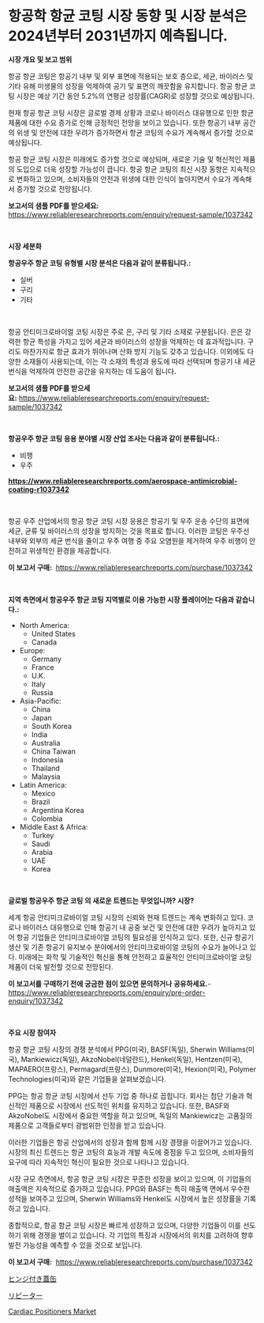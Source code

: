 <p><h1>항공학 항균 코팅 시장 동향 및 시장 분석은 2024년부터 2031년까지 예측됩니다.</h1></p><p><strong>시장 개요 및 보고 범위</strong></p>
<p><p>항공 항균 코팅은 항공기 내부 및 외부 표면에 적용되는 보호 층으로, 세균, 바이러스 및 기타 유해 미생물의 성장을 억제하여 공기 및 표면의 깨끗함을 유지합니다. 항공 항균 코팅 시장은 예상 기간 동안 5.2%의 연평균 성장률(CAGR)로 성장할 것으로 예상됩니다.</p><p>현재 항공 항균 코팅 시장은 글로벌 경제 상황과 코로나 바이러스 대유행으로 인한 항균 제품에 대한 수요 증가로 인해 긍정적인 전망을 보이고 있습니다. 또한 항공기 내부 공간의 위생 및 안전에 대한 우려가 증가하면서 항균 코팅의 수요가 계속해서 증가할 것으로 예상됩니다.</p><p>항공 항균 코팅 시장은 미래에도 증가할 것으로 예상되며, 새로운 기술 및 혁신적인 제품의 도입으로 더욱 성장할 가능성이 큽니다. 항공 항균 코팅의 최신 시장 동향은 지속적으로 변화하고 있으며, 소비자들의 안전과 위생에 대한 인식이 높아지면서 수요가 계속해서 증가할 것으로 전망됩니다.</p></p>
<p><strong>보고서의 샘플 PDF를 받으세요:</strong> <a href="https://www.reliableresearchreports.com/enquiry/request-sample/1037342">https://www.reliableresearchreports.com/enquiry/request-sample/1037342</a></p>
<p>&nbsp;</p>
<p><strong>시장 세분화</strong></p>
<p><strong>항공우주 항균 코팅 유형별 시장 분석은 다음과 같이 분류됩니다.:</strong></p>
<p><ul><li>실버</li><li>구리</li><li>기타</li></ul></p>
<p>&nbsp;</p>
<p><p>항공 안티미크로바이얼 코팅 시장은 주로 은, 구리 및 기타 소재로 구분됩니다. 은은 강력한 항균 특성을 가지고 있어 세균과 바이러스의 성장을 억제하는 데 효과적입니다. 구리도 마찬가지로 항균 효과가 뛰어나며 산화 방지 기능도 갖추고 있습니다. 이외에도 다양한 소재들이 사용되는데, 이는 각 소재의 특성과 용도에 따라 선택되며 항공기 내 세균 번식을 억제하여 안전한 공간을 유지하는 데 도움이 됩니다.</p></p>
<p><strong>보고서의 샘플 PDF를 받으세요:</strong>&nbsp;<a href="https://www.reliableresearchreports.com/enquiry/request-sample/1037342">https://www.reliableresearchreports.com/enquiry/request-sample/1037342</a></p>
<p>&nbsp;</p>
<p><strong> 항공우주 항균 코팅 응용 분야별 시장 산업 조사는 다음과 같이 분류됩니다.:</strong></p>
<p><ul><li>비행</li><li>우주</li></ul></p>
<p><strong><a href="https://www.reliableresearchreports.com/aerospace-antimicrobial-coating-r1037342">https://www.reliableresearchreports.com/aerospace-antimicrobial-coating-r1037342</a></strong></p>
<p>&nbsp;</p>
<p><p>항공 우주 산업에서의 항공 항균 코팅 시장 응용은 항공기 및 우주 운송 수단의 표면에 세균, 균류 및 바이러스의 성장을 방지하는 것을 목표로 합니다. 이러한 코팅은 우주선 내부와 외부의 세균 번식을 줄이고 우주 여행 중 주요 오염원을 제거하여 우주 비행이 안전하고 위생적인 환경을 제공합니다.</p></p>
<p><strong>이 보고서 구매:</strong>&nbsp; <a href="https://www.reliableresearchreports.com/purchase/1037342">https://www.reliableresearchreports.com/purchase/1037342</a></p>
<p>&nbsp;</p>
<p><strong>지역 측면에서 항공우주 항균 코팅 지역별로 이용 가능한 시장 플레이어는 다음과 같습니다.:</strong></p>
<p><ul>
    <li>
        North America:
        <ul>
            <li>United States</li>
            <li>Canada</li>
        </ul>
    </li>
    <li>
        Europe:
        <ul>
            <li>Germany</li>
            <li>France</li>
            <li>U.K.</li>
            <li>Italy</li>
            <li>Russia</li>
        </ul>
    </li>
    <li>
        Asia-Pacific:
        <ul>
            <li>China</li>
            <li>Japan</li>
            <li>South Korea</li>
            <li>India</li>
            <li>Australia</li>
            <li>China Taiwan</li>
            <li>Indonesia</li>
            <li>Thailand</li>
            <li>Malaysia</li>
        </ul>
    </li>
    <li>
        Latin America:
        <ul>
            <li>Mexico</li>
            <li>Brazil</li>
            <li>Argentina Korea</li>
            <li>Colombia</li>
        </ul>
    </li>
    <li>
        Middle East & Africa:
        <ul>
            <li>Turkey</li>
            <li>Saudi</li>
            <li>Arabia</li>
            <li>UAE</li>
            <li>Korea</li>
        </ul>
    </li>
    </ul></p>
<p>&nbsp;</p>
<p><strong>글로벌 항공우주 항균 코팅 의 새로운 트렌드는 무엇입니까? 시장?</strong></p>
<p><p>세계 항공 안티미크로바이얼 코팅 시장의 신뢰와 현재 트렌드는 계속 변화하고 있다. 코로나 바이러스 대유행으로 인해 항공기 내 공중 보건 및 안전에 대한 우려가 높아지고 있어 항공 기업들은 안티미크로바이얼 코팅의 필요성을 인식하고 있다. 또한, 신규 항공기 생산 및 기존 항공기 유지보수 분야에서의 안티미크로바이얼 코팅의 수요가 늘어나고 있다. 미래에는 화학 및 기술적인 혁신을 통해 안전하고 효율적인 안티미크로바이얼 코팅 제품이 더욱 발전할 것으로 전망된다.</p></p>
<p><strong>이 보고서를 구매하기 전에 궁금한 점이 있으면 문의하거나 공유하세요.</strong>- <a href="https://www.reliableresearchreports.com/enquiry/pre-order-enquiry/1037342">https://www.reliableresearchreports.com/enquiry/pre-order-enquiry/1037342</a></p>
<p>&nbsp;</p>
<p><strong>주요 시장 참여자</strong></p>
<p><p>항공 항균 코팅 시장의 경쟁 분석에서 PPG(미국), BASF(독일), Sherwin Williams(미국), Mankiewicz(독일), AkzoNobel(네덜란드), Henkel(독일), Hentzen(미국), MAPAERO(프랑스), Permagard(프랑스), Dunmore(미국), Hexion(미국), Polymer Technologies(미국)와 같은 기업들을 살펴보겠습니다.</p><p>PPG는 항공 항균 코팅 시장에서 선두 기업 중 하나로 꼽힙니다. 회사는 첨단 기술과 혁신적인 제품으로 시장에서 선도적인 위치를 유지하고 있습니다. 또한, BASF와 AkzoNobel도 시장에서 중요한 역할을 하고 있으며, 독일의 Mankiewicz는 고품질의 제품으로 고객들로부터 광범위한 인정을 받고 있습니다.</p><p>이러한 기업들은 항공 산업에서의 성장과 함께 함께 시장 경쟁을 이끌어가고 있습니다. 시장의 최신 트렌드는 항균 코팅의 효능과 개발 속도에 중점을 두고 있으며, 소비자들의 요구에 따라 지속적인 혁신이 필요한 것으로 나타나고 있습니다.</p><p>시장 규모 측면에서, 항공 항균 코팅 시장은 꾸준한 성장을 보이고 있으며, 이 기업들의 매출액은 지속적으로 증가하고 있습니다. PPG와 BASF는 특히 매출액 면에서 우수한 성적을 보여주고 있으며, Sherwin Williams와 Henkel도 시장에서 높은 성장률을 기록하고 있습니다.</p><p>종합적으로, 항공 항균 코팅 시장은 빠르게 성장하고 있으며, 다양한 기업들이 이를 선도하기 위해 경쟁을 벌이고 있습니다. 각 기업의 특징과 시장에서의 위치를 고려하여 향후 발전 가능성을 예측할 수 있을 것으로 보입니다.</p></p>
<p><strong>이 보고서 구매:</strong>&nbsp;&nbsp;<a href="https://www.reliableresearchreports.com/purchase/1037342">https://www.reliableresearchreports.com/purchase/1037342</a></p>
<p><p><a href="https://medium.com/@pollynsatcherayted345/%E3%83%92%E3%83%B3%E3%82%B8%E4%BB%98%E3%81%8D%E8%93%8B%E7%BC%B6%E5%B8%82%E5%A0%B4%E3%81%AE%E3%83%88%E3%83%AC%E3%83%B3%E3%83%89%E3%81%A8%E5%B8%82%E5%A0%B4%E5%88%86%E6%9E%90%E3%81%AF-2024%E5%B9%B4%E3%81%8B%E3%82%892031%E5%B9%B4%E3%81%BE%E3%81%A7%E3%81%AE%E6%9C%9F%E9%96%93%E3%81%AB%E4%BA%88%E6%B8%AC%E3%81%95%E3%82%8C%E3%81%A6%E3%81%84%E3%81%BE%E3%81%99-0c1374744874">ヒンジ付き蓋缶</a></p><p><a href="https://medium.com/@shawnsmihv6/%E3%83%AA%E3%83%94%E3%83%BC%E3%82%BF%E3%83%BC%E5%B8%82%E5%A0%B4%E3%83%AC%E3%83%9D%E3%83%BC%E3%83%88%E3%81%AF-%E3%81%93%E3%81%AE%E5%B8%82%E5%A0%B4%E3%81%AE%E6%9C%80%E6%96%B0%E3%81%AE%E3%83%88%E3%83%AC%E3%83%B3%E3%83%89%E3%82%84%E6%88%90%E9%95%B7%E3%81%AE%E6%A9%9F%E4%BC%9A%E3%82%92%E6%98%8E%E3%82%89%E3%81%8B%E3%81%AB%E3%81%97%E3%81%BE%E3%81%99-f9019037961b">リピーター</a></p><p><a href="https://github.com/PeterParrish5/Market-Research-Report-List-4/blob/main/cardiac-positioners-market.md">Cardiac Positioners Market</a></p></p>